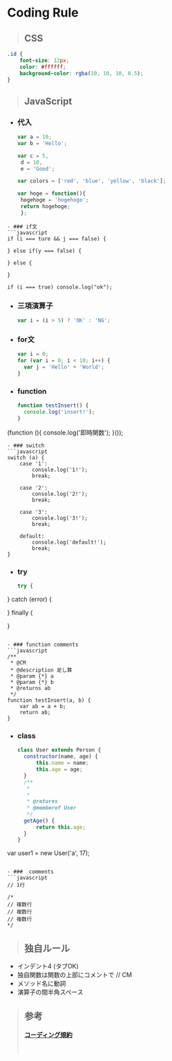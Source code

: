 # Coding Rule

> ## CSS

```css
.id {
    font-size: 12px;
    color: #ffffff;
    background-color: rgba(10, 10, 10, 0.5);
}
```

> ## JavaScript

- ### 代入
  
  ```javascript
  var a = 10;
  var b = 'Hello';
  
  var c = 5,
   d = 10,
   e = 'Good';
  
  var colors = ['red', 'blue', 'yellow', 'black'];
  
  var hoge = function(){
   hogehoge = 'hogehoge';
   return hogehoge;
   };
  ```



```
- ### if文
```javascript
if (i === ture && j === false) {

} else if(y === false) {

} else {

}

if (i === true) console.log("ok");
```

- ### 三項演算子
  
  ```javascript
  var i = (i > 5) ? 'OK' : 'NG';
  ```

- ### for文
  
  ```javascript
  var i = 0;
  for (var i = 0; i < 10; i++) {
    var j = 'Hello' + 'World';
  }
  ```

- ### function
  
  ```javascript
  function testInsert() {
    console.log('insert!');
  }
  ```

(function (){
    console.log('即時関数');
}());

```
- ### switch
```javascript
switch (a) {
    case '1':
        console.log('1!');
        break;

    case '2':
        console.log('2!');
        break;

    case '3':
        console.log('3!');
        break;

    default:
        console.log('default!');
        break;
}
```

- ### try
  
  ```javascript
  try {
  ```

} catch (error) {

} finally {

}

```

- ### function comments
```javascript
/**
 * @CM
 * @description 足し算
 * @param {*} a
 * @param {*} b
 * @returns ab
 */
function testInsert(a, b) {
    var ab = a + b;
    return ab;
}
```

- ### class
  
  ```javascript
  class User extends Person {
    constructor(name, age) {
        this.name = name;
        this.age = age;
    }
    /**
     *
     *
     * @returns
     * @memberof User
     */
    getAge() {
        return this.age;
    }
  }
  ```

var user1 = new User('a', 17);

```

- ###  comments
```javascript
// 1行

/*
// 複数行
// 複数行
// 複数行
*/
```

> ## 独自ルール

- インデント4 (タブOK)
- 独自関数は関数の上部にコメントで // CM
- メソッド名に動詞
- 演算子の間半角スペース

> ## 参考
> 
> #### [コーディング規約](https://www.studio-umi.jp/blog/9/160)
> 
> <br>
